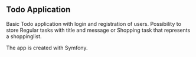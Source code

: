 ## Todo Application

Basic Todo application with login and registration of users. Possibility to store Regular tasks with title and message or Shopping task that represents a shoppinglist.

The app is created with Symfony.